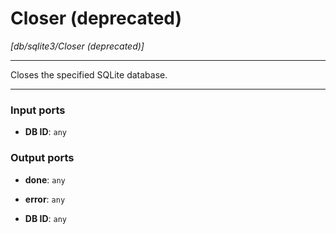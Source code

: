 # Closer (deprecated)

_[db/sqlite3/Closer (deprecated)]_

---

Closes the specified SQLite database.  

---

### Input ports

* __DB ID__: ` any `

### Output ports

* __done__: ` any `


* __error__: ` any `


* __DB ID__: ` any `

